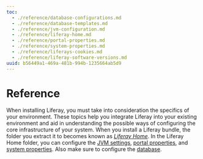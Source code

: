 ```yaml
---
toc:
  - ./reference/database-configurations.md
  - ./reference/database-templates.md
  - ./reference/jvm-configuration.md
  - ./reference/liferay-home.md
  - ./reference/portal-properties.md
  - ./reference/system-properties.md
  - ./reference/liferays-cookies.md
  - ./reference/liferay-software-versions.md
uuid: b56449a1-469a-481b-994b-1235664ab5d9
---
```


# Reference

When installing Liferay, you must take into consideration the specifics of your environment. These topics help you integrate Liferay into your existing environment and aid in understanding the possible ways of configuring the core infrastructure of your system. When you install a Liferay bundle, the folder you extract it to becomes known as *[Liferay Home](./reference/liferay-home.md)*. In the Liferay Home folder, you can configure the [JVM settings](./reference/jvm-configuration.md), [portal properties](./reference/portal-properties.md), and [system properties](./reference/system-properties.md). Also make sure to configure the [database](./reference/database-configurations.md).